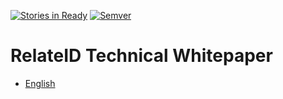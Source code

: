[![Stories in Ready](https://badge.waffle.io/relateid/Documentation.svg?label=ready)](https://waffle.io/relateid/Documentation)
[![Semver](http://img.shields.io/SemVer/0.0.1.png)](http://semver.org/spec/v0.0.1.html)
# RelateID Technical Whitepaper

* [English](RelateIDTechnicalWhitepaper.md)
